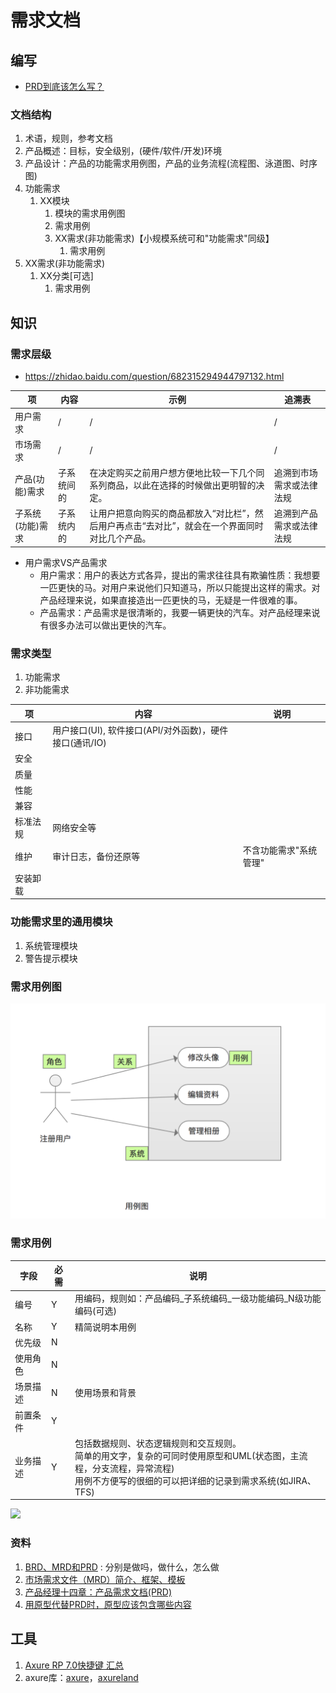 # 需求文档

## 编写
* [PRD到底该怎么写？](http://www.woshipm.com/pmd/192826.html)

### 文档结构
1. 术语，规则，参考文档
1. 产品概述：目标，安全级别，(硬件/软件/开发)环境
1. 产品设计：产品的功能需求用例图，产品的业务流程(流程图、泳道图、时序图)
1. 功能需求
    1. XX模块
        1. 模块的需求用例图
        1. 需求用例
        1. XX需求(非功能需求)【小规模系统可和"功能需求"同级】
            1. 需求用例
1. XX需求(非功能需求)
    1. XX分类[可选]
        1. 需求用例

## 知识
### 需求层级
* https://zhidao.baidu.com/question/682315294944797132.html

| 项 | 内容 | 示例 | 追溯表 |
| - | - | - | - |
| 用户需求 | / | / | / |
| 市场需求 | / | / | / |
| 产品(功能)需求 | 子系统间的 | 在决定购买之前用户想方便地比较一下几个同系列商品，以此在选择的时候做出更明智的决定。 | 追溯到市场需求或法律法规 |
| 子系统(功能)需求 | 子系统内的 | 让用户把意向购买的商品都放入“对比栏”，然后用户再点击“去对比”，就会在一个界面同时对比几个产品。 | 追溯到产品需求或法律法规 |

* 用户需求VS产品需求
    * 用户需求：用户的表达方式各异，提出的需求往往具有欺骗性质：我想要一匹更快的马。对用户来说他们只知道马，所以只能提出这样的需求。对产品经理来说，如果直接造出一匹更快的马，无疑是一件很难的事。
    * 产品需求：产品需求是很清晰的，我要一辆更快的汽车。对产品经理来说有很多办法可以做出更快的汽车。

### 需求类型
1. 功能需求
1. 非功能需求

| 项 | 内容 | 说明 |
| - | - | - |
| 接口 | 用户接口(UI), 软件接口(API/对外函数)，硬件接口(通讯/IO) |  |
| 安全 |  |  |
| 质量 |  |  |
| 性能 |  |  |
| 兼容 |  |  |
| 标准法规 | 网络安全等 |  |
| 维护 | 审计日志，备份还原等 | 不含功能需求"系统管理" |
| 安装卸载 |  |  |

### 功能需求里的通用模块
1. 系统管理模块
1. 警告提示模块

### 需求用例图
![](s/req/case.png)

### 需求用例
| 字段 | 必需 | 说明 |
| - | - | - |
| 编号 | Y | 用编码，规则如：产品编码_子系统编码_一级功能编码_N级功能编码(可选) |
| 名称 | Y | 精简说明本用例 |
| 优先级 | N |  |
| 使用角色 | N |  |
| 场景描述 | N | 使用场景和背景 |
| 前置条件 | Y |  |
| 业务描述 | Y | 包括数据规则、状态逻辑规则和交互规则。 <br> 简单的用文字，复杂的可同时使用原型和UML(状态图，主流程，分支流程，异常流程) <br> 用例不方便写的很细的可以把详细的记录到需求系统(如JIRA、TFS) |

![](https://yqfile.alicdn.com/img_a8bfef6d646b841b9be04bfcf31363da.jpeg)

### 资料
1. [BRD、MRD和PRD](https://www.zhihu.com/question/19655491) : 分别是做吗，做什么，怎么做
1. [市场需求文件（MRD）简介、框架、模板](https://zhuanlan.zhihu.com/p/57413137)
1. [产品经理十四章：产品需求文档(PRD)](https://developer.aliyun.com/article/655300)
1. [用原型代替PRD时，原型应该包含哪些内容](http://www.woshipm.com/rp/227461.html)

## 工具
1. [Axure RP 7.0快捷键 汇总](http://www.woshipm.com/pd/81482.html)
1. axure库：[axure](http://www.axure.com/community/widget-libraries)，[axureland](http://axureland.com/axure-widget-libraries)

